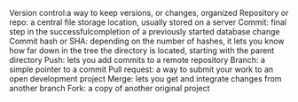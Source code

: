 Version control:a way to keep versions, or changes, organized
Repository or repo: a central file storage location, usually stored on a server
Commit: final step in the successfulcompletion of a previously started database change
Commit hash or SHA: depending on the number of hashes, it lets you know how far down in the tree the directory is located, starting with the parent directory
Push: lets you add commits to a remote repository
Branch: a simple pointer to a commit
Pull request: a way to submit your work to an open development project
Merge: lets you get and integrate changes from another branch
Fork: a copy of another original project 

